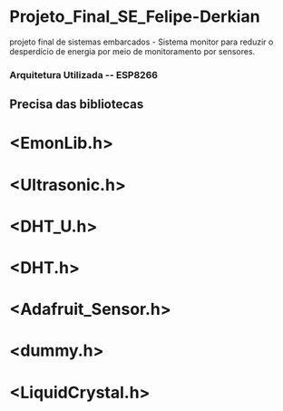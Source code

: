 # Projeto_Final_SE_Felipe-Derkian
projeto final de sistemas embarcados - Sistema monitor para reduzir o desperdício de energia por meio de monitoramento por sensores.

### Arquitetura Utilizada -- ESP8266
## Precisa das bibliotecas

# <EmonLib.h>
# <Ultrasonic.h>
# <DHT_U.h>
# <DHT.h>
# <Adafruit_Sensor.h>
# <dummy.h>
# <LiquidCrystal.h>
